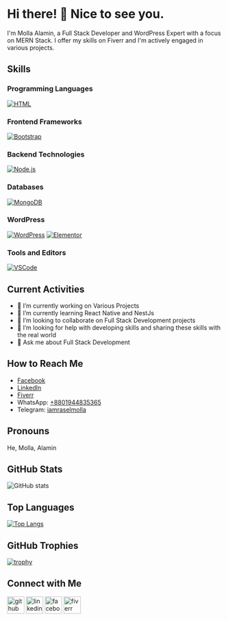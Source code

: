 # Hi there! 👋 Nice to see you.

I'm Molla Alamin, a Full Stack Developer and WordPress Expert with a focus on MERN Stack. I offer my skills on Fiverr and I'm actively engaged in various projects.

## Skills

### Programming Languages
[![HTML](https://skillicons.dev/icons?i=html,css,js,pho&theme=dark)](https://skillicons.dev)

### Frontend Frameworks
[![Bootstrap](https://skillicons.dev/icons?i=bootstrap,tailwind,react&theme=dark)](https://skillicons.dev)

### Backend Technologies
[![Node.js](https://skillicons.dev/icons?i=nodejs,express&theme=dark)](https://skillicons.dev) 

### Databases
[![MongoDB](https://skillicons.dev/icons?i=mongodb,mysql&theme=dark)](https://skillicons.dev) 

### WordPress
[![WordPress](https://skillicons.dev/icons?i=wordpress&theme=dark)](https://skillicons.dev) 
[![Elementor](https://skillicons.dev/icons?i=elementor&theme=dark)](https://skillicons.dev) 

### Tools and Editors
[![VSCode](https://skillicons.dev/icons?i=vscode,git&theme=dark)](https://skillicons.dev)

## Current Activities
- 🔭 I’m currently working on Various Projects
- 🌱 I’m currently learning React Native and NestJs
- 👯 I’m looking to collaborate on Full Stack Development projects
- 🤔 I’m looking for help with developing skills and sharing these skills with the real world
- 💬 Ask me about Full Stack Development

## How to Reach Me
- [Facebook](https://www.facebook.com/iamraselmolla)
- [LinkedIn](https://www.linkedin.com/in/iamraselmolla/)
- [Fiverr](https://www.fiverr.com/raselmolla6336?up_rollout=true)
- WhatsApp: [+8801944835365](https://wa.me/8801944835365)
- Telegram: [iamraselmolla](https://t.me/iamraselmolla)

## Pronouns
He, Molla, Alamin

## GitHub Stats
![GitHub stats](https://github-readme-stats.vercel.app/api?username=iamraselmolla&show_icons=true&count_private=true)

## Top Languages
[![Top Langs](https://github-readme-stats.vercel.app/api/top-langs/?username=iamraselmolla)](https://github.com/anuraghazra/github-readme-stats)

## GitHub Trophies
[![trophy](https://github-profile-trophy.vercel.app/?username=iamraselmolla)](https://github.com/ryo-ma/github-profile-trophy)

## Connect with Me
[<img src='https://cdn.jsdelivr.net/npm/simple-icons@3.0.1/icons/github.svg' alt='github' height='40'>](https://github.com/iamraselmolla)  [<img src='https://cdn.jsdelivr.net/npm/simple-icons@3.0.1/icons/linkedin.svg' alt='linkedin' height='40'>](https://www.linkedin.com/in/iamraselmolla/)  [<img src='https://cdn.jsdelivr.net/npm/simple-icons@3.0.1/icons/facebook.svg' alt='facebook' height='40'>](https://www.facebook.com/iamraselmolla)  [<img src='https://cdn.jsdelivr.net/npm/simple-icons@3.0.1/icons/fiverr.svg' alt='fiverr' height='40'>](https://www.fiverr.com/raselmolla6336?up_rollout=true)  
